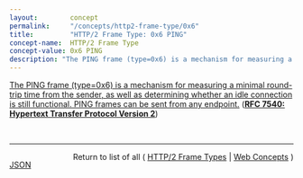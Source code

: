 ```yaml
---
layout:        concept
permalink:     "/concepts/http2-frame-type/0x6"
title:         "HTTP/2 Frame Type: 0x6 PING"
concept-name:  HTTP/2 Frame Type
concept-value: 0x6 PING
description: "The PING frame (type=0x6) is a mechanism for measuring a minimal round-trip time from the sender, as well as determining whether an idle connection is still functional. PING frames can be sent from any endpoint."
---
```


[The PING frame (type=0x6) is a mechanism for measuring a minimal round-trip time from the sender, as well as determining whether an idle connection is still functional. PING frames can be sent from any endpoint.](http://tools.ietf.org/html/rfc7540#section-6.7 "Read documentation for HTTP/2 Frame Type &#34;0x6&#34;") (**[RFC 7540: Hypertext Transfer Protocol Version 2](/specs/IETF/RFC/7540 "This specification describes an optimized expression of the semantics of the Hypertext Transfer Protocol (HTTP). HTTP/2 enables a more efficient use of network resources and a reduced perception of latency by introducing header field compression and allowing multiple concurrent exchanges on the same connection. It also introduces unsolicited push of representations from servers to clients. This specification is an alternative to, but does not obsolete, the HTTP/1.1 message syntax. HTTP's existing semantics remain unchanged.")**)

<br/>
<hr/>

<p style="float : left"><a href="./0x6.json" title="JSON representing this particular Web Concept value">JSON</a></p>
<p style="text-align: right">Return to list of all ( <a href="../http2-frame-type/">HTTP/2 Frame Types</a> | <a href="../">Web Concepts</a> )</p>
